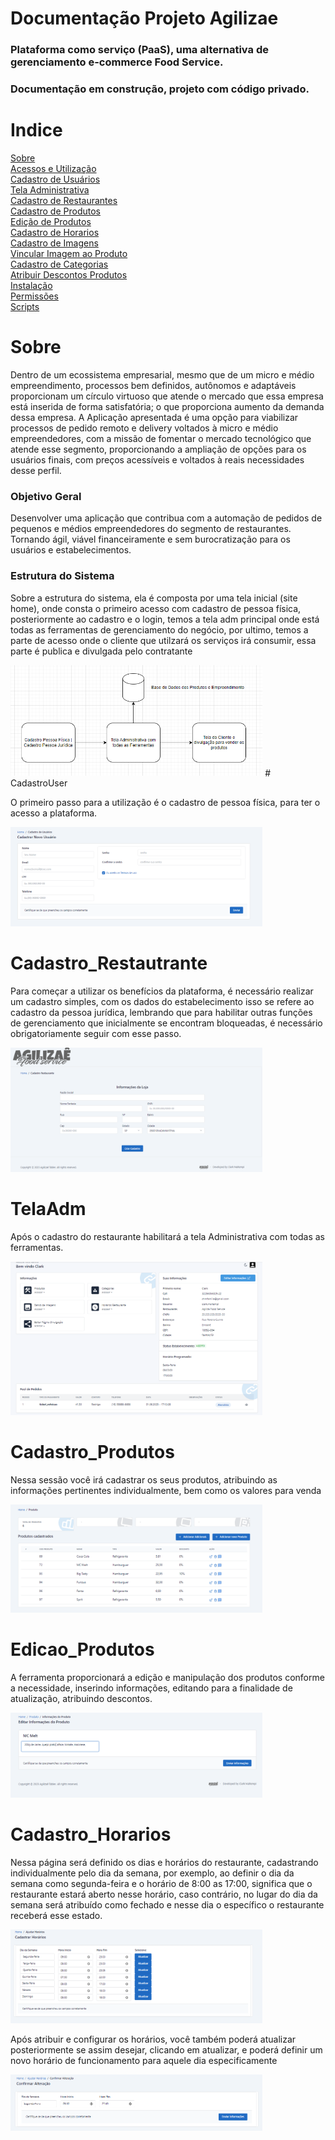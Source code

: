 # Documentação Projeto Agilizae

<h3>Plataforma como serviço (PaaS), uma alternativa de gerenciamento e-commerce Food Service.</h3>
<h3>Documentação em construção, projeto com código privado.</h3>

# Indice

<a href="#Sobre">Sobre</a></br>
<a href="#Acessos">Acessos e Utilização</a></br>
<a href="#CadastroUser">Cadastro de Usuários</a></br>
<a href="#TelaAdm">Tela Administrativa</a></br>
<a href="#Cadastro_Restautrante">Cadastro de Restaurantes</a></br>
<a href="#Cadastro_Produtos">Cadastro de Produtos</a></br>
<a href="#Edicao_Produtos">Edição de Produtos</a></br>
<a href="#Cadastro_Horarios">Cadastro de Horarios</a></br>
<a href="#Cadastro_Imagens">Cadastro de Imagens</a></br>
<a href="#Vicular_Imagem">Vincular Imagem ao Produto</a></br>
<a href="#Cadastro_Categorias">Cadastro de Categorias</a></br>
<a href="#Descontos_Produto">Atribuir Descontos Produtos</a></br>
<a href="#Instalacao">Instalação</a></br>
<a href="#Permissao">Permissões</a></br>
<a href="#Scripts">Scripts</a></br>

# Sobre

<p>Dentro de um ecossistema empresarial, mesmo que de um micro e médio empreendimento, processos bem definidos, autônomos e adaptáveis proporcionam um círculo virtuoso que atende o mercado que essa empresa está inserida de forma satisfatória; o que proporciona aumento da demanda dessa empresa. A Aplicação apresentada é uma opção para viabilizar processos de pedido remoto e delivery voltados à micro e médio empreendedores, com a missão de fomentar o mercado tecnológico que atende esse segmento, proporcionando a ampliação de opções para os usuários finais, com preços acessíveis e voltados à reais necessidades desse perfil.</p>

<h3>Objetivo Geral</h3>

<p>Desenvolver uma aplicação que contribua com a automação de pedidos de pequenos e médios empreendedores do segmento de restaurantes. Tornando ágil, viável financeiramente e sem burocratização para os usuários e estabelecimentos.</p>

<h3>Estrutura do Sistema</h3>

<p>Sobre a estrutura do sistema, ela é composta por uma tela inicial (site home), onde consta o primeiro acesso com cadastro de pessoa física, posteriormente ao cadastro e o login, temos a tela adm principal onde está todas as ferramentas de gerenciamento do negócio, por ultimo, temos a parte de acesso onde o cliente que utilzará os serviços irá consumir, essa parte é publica e divulgada pelo contratante </p>
<img width="80%" heigth="70%" src="https://github.com/ClarkMaltempi/Project_Agilizae/blob/main/docs/ImgProjeto/Estrutura.png"/>
# CadastroUser
<p>O primeiro passo para a utilização é o cadastro de pessoa física, para ter o acesso a plataforma.</p>
<img width="80%" heigth="70%" src="https://github.com/ClarkMaltempi/Project_Agilizae/blob/main/docs/ImgProjeto/CadastroPessoafisica.PNG"/>

# Cadastro_Restautrante
<p>Para começar a utilizar os benefícios da plataforma, é necessário realizar um cadastro simples, com os dados do estabelecimento isso se refere ao cadastro da pessoa jurídica, lembrando que para habilitar outras funções de gerenciamento que inicialmente se encontram bloqueadas, é necessário obrigatoriamente seguir com esse passo.</p>

<img width="80%" heigth="70%" src="https://github.com/ClarkMaltempi/Project_Agilizae/blob/main/docs/ImgProjeto/CadastroRestaurante_.PNG"/>

# TelaAdm
<p>Após o cadastro do restaurante habilitará a tela Administrativa com todas as ferramentas.</p>
<img width="80%" heigth="70%" src="https://github.com/ClarkMaltempi/Project_Agilizae/blob/main/docs/ImgProjeto/PainelAdm.PNG"/>
  
# Cadastro_Produtos
<p>Nessa sessão você irá cadastrar os seus produtos, atribuindo as informações pertinentes individualmente, bem como os valores para venda</p>
<img width="80%" heigth="70%" src="https://github.com/ClarkMaltempi/Project_Agilizae/blob/main/docs/ImgProjeto/Cadastro_Produtos.png"/>

# Edicao_Produtos
<p>A ferramenta proporcionará a edição e manipulação dos produtos conforme a necessidade, inserindo informações, editando para a finalidade de atualização, atribuindo descontos.</p>
<img width="80%" heigth="70%" src="https://github.com/ClarkMaltempi/Project_Agilizae/blob/main/docs/ImgProjeto/EditarInfoProd.PNG"/>

# Cadastro_Horarios
<p>Nessa página será definido os dias e horários do restaurante, cadastrando individualmente pelo dia da semana, por exemplo, ao definir o dia da semana como segunda-feira e o horário de 8:00 as 17:00, significa que o restaurante estará aberto nesse horário, caso contrário, no lugar do dia da semana será atribuído como fechado e nesse dia o específico o restaurante receberá esse estado.</p>
<img width="80%" heigth="70%" src="https://github.com/ClarkMaltempi/Project_Agilizae/blob/main/docs/ImgProjeto/HorarioRest.png"/>
<p>Após atribuir e configurar os horários, você também poderá atualizar posteriormente se assim desejar, clicando em atualizar, e poderá definir um novo horário de funcionamento para aquele dia especificamente</p>
<img width="80%" heigth="70%" src="https://github.com/ClarkMaltempi/Project_Agilizae/blob/main/docs/ImgProjeto/EditarHorario.png"/>
